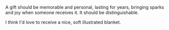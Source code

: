 A gift should be memorable and personal, lasting for years, bringing sparks and joy when someone receives it. It should be distinguishable.

I think I'd love to receive a nice, soft illustrated blanket.